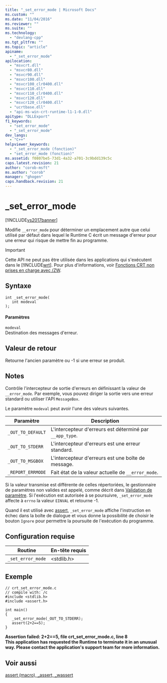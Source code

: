 ```yaml
---
title: "_set_error_mode | Microsoft Docs"
ms.custom: ""
ms.date: "11/04/2016"
ms.reviewer: ""
ms.suite: ""
ms.technology: 
  - "devlang-cpp"
ms.tgt_pltfrm: ""
ms.topic: "article"
apiname: 
  - "_set_error_mode"
apilocation: 
  - "msvcrt.dll"
  - "msvcr80.dll"
  - "msvcr90.dll"
  - "msvcr100.dll"
  - "msvcr100_clr0400.dll"
  - "msvcr110.dll"
  - "msvcr110_clr0400.dll"
  - "msvcr120.dll"
  - "msvcr120_clr0400.dll"
  - "ucrtbase.dll"
  - "api-ms-win-crt-runtime-l1-1-0.dll"
apitype: "DLLExport"
f1_keywords: 
  - "set_error_mode"
  - "_set_error_mode"
dev_langs: 
  - "C++"
helpviewer_keywords: 
  - "_set_error_mode (fonction)"
  - "set_error_mode (fonction)"
ms.assetid: f0807be5-73d1-4a32-a701-3c9bdd139c5c
caps.latest.revision: 21
author: "corob-msft"
ms.author: "corob"
manager: "ghogen"
caps.handback.revision: 21
---
```

# _set_error_mode
[!INCLUDE[vs2017banner](../../assembler/inline/includes/vs2017banner.md)]

Modifie `__error_mode` pour déterminer un emplacement autre que celui utilisé par défaut dans lequel le Runtime C écrit un message d'erreur pour une erreur qui risque de mettre fin au programme.  
  
> [!IMPORTANT]
>  Cette API ne peut pas être utilisée dans les applications qui s'exécutent dans le [!INCLUDE[wrt](../../atl/reference/includes/wrt_md.md)].  Pour plus d'informations, voir [Fonctions CRT non prises en charge avec \/ZW](http://msdn.microsoft.com/library/windows/apps/jj606124.aspx).  
  
## Syntaxe  
  
```  
int _set_error_mode(  
   int modeval   
);  
```  
  
#### Paramètres  
 `modeval`  
 Destination des messages d'erreur.  
  
## Valeur de retour  
 Retourne l'ancien paramètre ou \-1 si une erreur se produit.  
  
## Notes  
 Contrôle l'intercepteur de sortie d'erreurs en définissant la valeur de `__error_mode`.  Par exemple, vous pouvez diriger la sortie vers une erreur standard ou utiliser l'API `MessageBox`.  
  
 Le paramètre `modeval` peut avoir l'une des valeurs suivantes.  
  
|Paramètre|Description|  
|---------------|-----------------|  
|`_OUT_TO_DEFAULT`|L'intercepteur d'erreurs est déterminé par `__app_type`.|  
|`_OUT_TO_STDERR`|L'intercepteur d'erreurs est une erreur standard.|  
|`_OUT_TO_MSGBOX`|L'intercepteur d'erreurs est une boîte de message.|  
|`_REPORT_ERRMODE`|Fait état de la valeur actuelle de `__error_mode`.|  
  
 Si la valeur transmise est différente de celles répertoriées, le gestionnaire de paramètres non valides est appelé, comme décrit dans [Validation de paramètre](../../c-runtime-library/parameter-validation.md).  Si l'exécution est autorisée à se poursuivre, `_set_error_mode` affecte à `errno` la valeur `EINVAL` et retourne \-1.  
  
 Quand il est utilisé avec [assert](../../c-runtime-library/reference/assert-macro-assert-wassert.md), `_set_error_mode` affiche l'instruction en échec dans la boîte de dialogue et vous donne la possibilité de choisir le bouton `Ignore` pour permettre la poursuite de l'exécution du programme.  
  
## Configuration requise  
  
|Routine|En\-tête requis|  
|-------------|---------------------|  
|`_set_error_mode`|\<stdlib.h\>|  
  
## Exemple  
  
```  
// crt_set_error_mode.c  
// compile with: /c  
#include <stdlib.h>  
#include <assert.h>  
  
int main()  
{  
   _set_error_mode(_OUT_TO_STDERR);  
   assert(2+2==5);  
}  
```  
  
  **Assertion failed: 2\+2\=\=5, file crt\_set\_error\_mode.c, line 8**  
**This application has requested the Runtime to terminate it in an unusual way.  Please contact the application's support team for more information.**    
## Voir aussi  
 [assert \(macro\), \_assert, \_wassert](../../c-runtime-library/reference/assert-macro-assert-wassert.md)